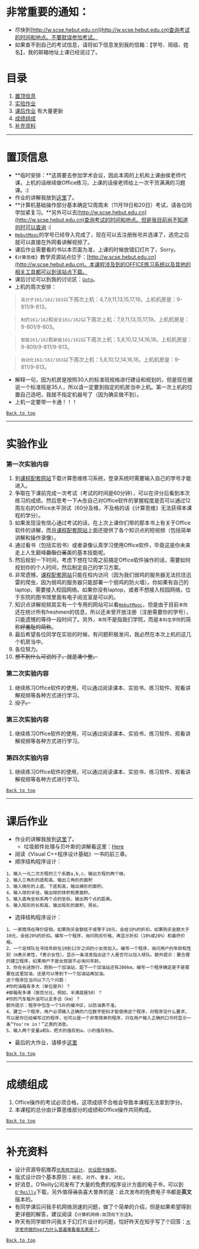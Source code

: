 # 非常重要的通知：
- 尽快到[http://w.scse.hebut.edu.cn](http://w.scse.hebut.edu.cn)查询考试的时间和地点。不要耽误参加考试。
- 如果查不到自己的考试信息，请将如下信息发到我的信箱：【学号、班级、姓名】，我的邮箱地址上课已经说过了。

# 目录
1. [置顶信息](#置顶信息)  
2. [实验作业](#实验作业)
3. [课后作业](#课后作业) 有大量更新
4. [成绩组成](#成绩组成)
5. [补充资料](#补充资料)

----
# 置顶信息  
- **临时安排：**这周要去参加学术会议，因此本周的上机和上课由侯老师代课，上机的话继续做Office练习，上课的话侯老师给上一次干货满满的习题课。:)  
- 作业的讲解我放到[这里](https://github.com/liuii/guestBook/tree/master/assignments2016)了。  
- **计算机基础操作部分基本确定12周周末（11月19日和20日）考试，请各位同学加紧复习。**另外可以去[http://w.scse.hebut.edu.cn](http://w.scse.hebut.edu.cn)查询考试的时间和地点。但是我目前尚不知道何时可以查询 :(  
- [`HebutMooc`](http://hebut.xuetangx.com)的学号已经导入完成了，现在可以去注册账号并选课了，选完之后就可以直接在外网看讲解视频了。  
- 课后作业需要看的书以本页面为准，上课的时候放错幻灯片了，Sorry。  
- 《`计算思维`》教学资源站点位于：[http://w.scse.hebut.edu.cn](http://w.scse.hebut.edu.cn)。本课程涉及到的OFFICE练习系统以及其他的相关工具都可以到该站点下载。  
- 课后讨论可以到我的讨论区：[`Goto`](https://github.com/liuii/guestBook/issues)。 
- 上机的周次安排：  

> `高分子161/162/163`以下周次上机：4,7,9,11,13,15,17,19。上机机房是：9-811/9-813。  

> `制药161/162`和`安全161/162`以下周次上机：7,9,11,13,15,17,19。上机机房是：9-801/9-803。  

> `智能161/162`和`新能161/162`以下周次上机：5,8,10,12,14,16,18。上机机房是：9-809/9-811/9-813。  

> `自动化161/162/163`以下周次上机：5,8,10,12,14,16,18。上机机房是：9-811/9-813。  

- 解释一句，因为机房是按照30人的标准班规格进行建设和规划的，但是现在据说一个标准班是35人，所以请一定要到指定的机房当中上机。第一次上机的位置自己选吧，我就不指定机器号了（因为确实做不到）。  
- 上机一定要带一卡通！！！  

[`Back to top`](#目录)

----
# 实验作业

### 第一次实验内容
1. 到[课程配套网站](http://w.scse.hebut.edu.cn)下载计算思维练习系统，登录系统时需要输入自己的学号才能进入。
2. 争取在下课前完成一次考试（考试的时间是60分钟），可以在评分后看到本次练习的成绩。然后思考一下~~人生~~自己对Office软件的掌握程度是否可以通过12周左右的Office水平测试（60分及格，不及格的话《计算思维》无法获得本课程的学分）。
3. 如果发现没有信心通过考试的话，在上次上课你们带的那本书上有关于Office软件的讲解，而且[课程配套网站](http://w.scse.hebut.edu.cn)上面还提供了各个知识点的短视频（包括简单讲解和操作录像）。
4. 通过看书（包括实验书）或者录像认真学习使用Office软件，毕竟这是你未来走上人生巅峰~~赢取白富美~~的基本技能呢。
5. 然后规划一下时间，考虑下想在12周之前搞定Office软件操作的话，需要如何规划你的个人时间，然后制定自己的学习方案。
6. 非常遗憾，[课程配套网站](http://w.scse.hebut.edu.cn)只能在校内访问（因为我们弱鸡的服务器无法抗住迅雷的爬虫，因为弱鸡的服务器只能部署一个弱鸡的防火墙）。你如果有自己的laptop，需要接入校园网络。如果你没有laptop，或者不想接入校园网络，位于东院的图书馆里面有电子阅览室是可以的。
7. 知识点讲解视频其实有一个专用的网站可以看[`HebutMooc`](http://hebut.xuetangx.com)，但是由于目前`本院`还在统计所有freshmen的信息，所以还未曾开放注册（注册需要你的学号），只能遗憾的等待一段时间了。另外，`本院`不是指我们学院，而是`本科生学院`的简称~~好羞耻的简称~~。
8. 最后希望各位同学在实验的时候，有问题积极发问，我必然在本次上机的这几个机房当中。
9. 各位努力。
10. ~~想不到什么可说的了，就是凑个整。~~

### 第二次实验内容
1. 继续练习Office软件的使用，可以通过阅读课本、实验书、练习软件、观看讲解视频等各种方式进行学习。  
2. ~~没了。~~  

### 第三次实验内容
1. 继续练习Office软件的使用，可以通过阅读课本、实验书、练习软件、观看讲解视频等各种方式进行学习。  

### 第四次实验内容
1. 继续练习Office软件的使用，可以通过阅读课本、实验书、练习软件、观看讲解视频等各种方式进行学习。 

[`Back to top`](#目录)

----
# 课后作业  
- 作业的讲解我放到[这里](https://github.com/liuii/guestBook/tree/master/assignments2016)了。
  - 垃圾邮件处理与贝叶斯的讲解看这里：[Here](https://github.com/liuii/guestBook/blob/master/assignments2016/spam.md)  
- 阅读《Visual C++程序设计基础》一书的前三章。  
- 顺序结构程序设计：
```
1、输入一元二次方程的三个系数a,b,c，输出方程的两个根。
2、输入三角形的底和高，输出三角形的面积
3、输入梯形的上底、下底和高，输出梯形的面积。
4、输入球的半径，输出球的体积和表面积。
5、输入直角坐标系两个点的坐标，输出两个点的距离。
6、输入矩形的长和高，输出矩形的面积、周长。
```
- 选择结构程序设计：
```
1、一家商场在降价促销。如果购买金额低于或等于10元，会给10%的折扣，如果购买金额大于10元，会给20%的折扣。编写一个程序，询问购买价格，再显示折扣（10%或20%）和最终价格。
2、一个足球队在寻找年龄在10到12岁之间的小女孩加入。编写一个程序，询问用户的年龄和性别（m表示男性，f表示女性）。显示一条消息指出这个人是否可以加入球队。额外提示：要合理的建立程序，如果用户不是女孩就不必询问年龄。
3、你在长途旅行，刚到一个加油站，距下一个加油站还有200km。编写一个程序确定是不是需要在这里加油，还是可以等到下一个加油站再加油。
这个程序应当问以下几个问题：
#你的油箱有多大（单位是升）？
#邮箱有多满（按百分比，例如，半满就是50）？
#你的汽车每升油可以走多远（km）？
额外提示：程序中包含一个5升的缓冲区，以防油表不准。
4、建立一个程序，用户必须输入正确的六位数字密码才能使用这个程序。对程序没什么要求，可以是你已经编写过的程序，也可以是一个非常简单的程序，只在用户输入正确的口令时显示一条“You're in！”之类的消息。
5、输入两个变量a和b，把大的值存到a，小的值存到b。
```

- 最后的大作业，请移步[这里](https://github.com/liuii/guestBook/blob/master/assignments2016/finalAssignment.md)

[`Back to top`](#目录)

----
# 成绩组成   
1. Office操作的考试必须合格，这项成绩不合格会导致本课程无法拿到学分。  
2. 本课程的总分由计算思维部分的成绩和Office操作共同构成。

[`Back to top`](#目录)

----
# 补充资料
- 设计资源导航推荐[`优秀网页设计`](http://hao.uisdc.com)、[`优设图书推荐`](http://hao.uisdc.com/book/)。  
- 版式设计四个基本原则：`亲密`、`对齐`、`重复`、`对比`。  
- 好消息，O‘Reilly公司发布了大量的免费的程序设计方面的电子书，可以到[`O'Reilly`](http://www.oreilly.com/programming/free/)下载，另外值得~~沮丧~~喜大普奔的是：此次发布的免费电子书都是**英文**版本的。  
- 有同学课后问我手机网络测速的问题，做了个简单的介绍，但是如果希望得到更详细的解答，建议阅读《`计算机网络:自顶向下方法`》。  
- 昨天有同学邮件问我关于幻灯片设计的问题，恰好昨天在知乎写了个回答：[`大学老师做的ppt为什么普遍难看毫无美感？`](http://zhihu.com/question/51235355/answer/129916702)。  

[`Back to top`](#目录)

